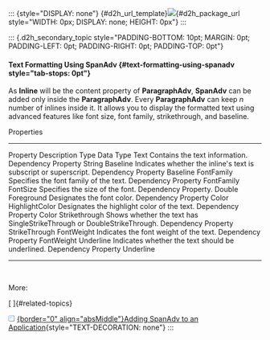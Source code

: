 ::: {style="DISPLAY: none"}
[](ms-xhelp:///?Id=d2h_url_template){#d2h_url_template}![](!package_url!){#d2h_package_url style="WIDTH: 0px; DISPLAY: none; HEIGHT: 0px"}
:::

::: {.d2h_secondary_topic style="PADDING-BOTTOM: 10pt; MARGIN: 0pt; PADDING-LEFT: 0pt; PADDING-RIGHT: 0pt; PADDING-TOP: 0pt"}
#### Text Formatting Using SpanAdv {#text-formatting-using-spanadv style="tab-stops: 0pt"}

As **Inline** will be the content property of **ParagraphAdv**, **SpanAdv** can be added only inside the **ParagraphAdv**. Every **ParagraphAdv** can keep *n* number of inlines inside it. It allows you to display the formatted text using advanced features like font size, font family, strikethrough, and baseline.

Properties

  ---------------- ------------------------------------------------------------------------ ---------------------- ---------------
  Property         Description                                                              Type                   Data Type
  Text             Contains the text information.                                           Dependency Property    String
  Baseline         Indicates whether the inline's text is subscript or superscript.         Dependency Property    Baseline
  FontFamily       Specifies the font family of the text.                                   Dependency Property    FontFamily
  FontSize         Specifies the size of the font.                                          Dependency Property.   Double
  Foreground       Designates the font color.                                               Dependency Property    Color
  HighlightColor   Designates the highlight color of the text.                              Dependency Property    Color
  Strikethrough    Shows whether the text has SingleStrikeThrough or DoubleStrikeThrough.   Dependency Property    StrikeThrough
  FontWeight       Indicates the font weight of the text.                                   Dependency Property    FontWeight
  Underline        Indicates whether the text should be underlined.                         Dependency Property    Underline
  ---------------- ------------------------------------------------------------------------ ---------------------- ---------------

 

More:

[ ]{#related-topics}

[![](button.gif){border="0" align="absMiddle"}Adding SpanAdv to an Application](ms-xhelp:///?Id=4cdf17ea-3199-4d7e-b880-0d699a2ae9b1){style="TEXT-DECORATION: none"}
:::
